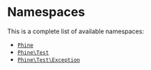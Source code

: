 Namespaces
==========

This is a complete list of available namespaces:

- [`Phine`](Phine)
- [`Phine\Test`](Phine/Test)
- [`Phine\Test\Exception`](Phine/Test/Exception)
